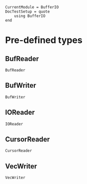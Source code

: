 ```@meta
CurrentModule = BufferIO
DocTestSetup = quote
    using BufferIO
end
```

# Pre-defined types

## BufReader
```@docs; canonical=false
BufReader
```

## BufWriter
```@docs; canonical=false
BufWriter
```

## IOReader
```@docs; canonical=false
IOReader
```

## CursorReader
```@docs; canonical=false
CursorReader
```

## VecWriter
```@docs; canonical=false
VecWriter
```
